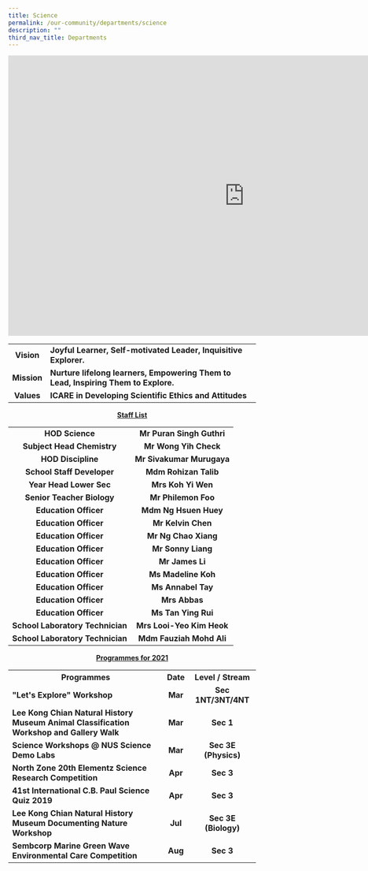 ```yaml
---
title: Science
permalink: /our-community/departments/science
description: ""
third_nav_title: Departments
---
```

<iframe src="https://docs.google.com/presentation/d/e/2PACX-1vSzKR0f-gkq7HS8ZeH07dfnII-NCaqZt0hQ7WnzpRVpJ-A5hMcSjc9HsVGZIocGBMawNtjWW9_MgLdS/embed?start=false&loop=false&delayms=10000" frameborder="0" width="960" height="569" allowfullscreen="true"></iframe>
<table>
<tbody>
<tr>
<td style="text-align: center;"><strong>Vision</strong></td>
<td><strong>Joyful Learner, Self-motivated Leader, Inquisitive Explorer.</strong></td>
</tr>
<tr>
<td style="text-align: center;"><strong>Mission</strong></td>
<td><strong>Nurture lifelong learners, Empowering Them to Lead, Inspiring Them to Explore.</strong></td>
</tr>
<tr>
<td style="text-align: center;"><strong>Values</strong></td>
<td><strong>ICARE in Developing Scientific Ethics and Attitudes</strong></td>
</tr>
</tbody>
</table>
<p style="text-align: center;"><strong><u>Staff List</u></strong></p>
<table>
<tbody>
<tr>
<td style="text-align: center;"><strong>HOD Science</strong></td>
<td style="text-align: center;"><strong>Mr Puran Singh Guthri</strong></td>
</tr>
<tr>
<td style="text-align: center;"><strong>Subject Head Chemistry</strong></td>
<td style="text-align: center;"><strong>Mr Wong Yih Check</strong></td>
</tr>
<tr>
<td style="text-align: center;"><strong>HOD Discipline</strong></td>
<td style="text-align: center;"><strong>Mr Sivakumar Murugaya</strong></td>
</tr>
<tr>
<td style="text-align: center;"><strong>School Staff Developer</strong></td>
<td style="text-align: center;"><strong>Mdm Rohizan Talib</strong></td>
</tr>
<tr>
<td style="text-align: center;"><strong>Year Head Lower Sec</strong></td>
<td style="text-align: center;"><strong>Mrs Koh Yi Wen</strong></td>
</tr>
<tr>
<td style="text-align: center;"><strong>Senior Teacher Biology</strong></td>
<td style="text-align: center;"><strong>Mr Philemon Foo</strong></td>
</tr>
<tr>
<td style="text-align: center;"><strong>Education Officer</strong></td>
<td style="text-align: center;"><strong>Mdm Ng Hsuen Huey</strong></td>
</tr>
<tr>
<td style="text-align: center;"><strong>Education Officer</strong></td>
<td style="text-align: center;"><strong>Mr Kelvin Chen</strong></td>
</tr>
<tr>
<td style="text-align: center;"><strong>Education Officer</strong></td>
<td style="text-align: center;"><strong>Mr Ng Chao Xiang</strong></td>
</tr>
<tr>
<td style="text-align: center;"><strong>Education Officer</strong></td>
<td style="text-align: center;"><strong>Mr Sonny Liang</strong></td>
</tr>
<tr>
<td style="text-align: center;"><strong>Education Officer</strong></td>
<td style="text-align: center;"><strong>Mr James Li</strong></td>
</tr>
<tr>
<td style="text-align: center;"><strong>Education Officer</strong></td>
<td style="text-align: center;"><strong>Ms Madeline Koh</strong></td>
</tr>
<tr>
<td style="text-align: center;"><strong>Education Officer</strong></td>
<td style="text-align: center;"><strong>Ms Annabel Tay</strong></td>
</tr>
<tr>
<td style="text-align: center;"><strong>Education Officer</strong></td>
<td style="text-align: center;"><strong>Mrs Abbas</strong></td>
</tr>
<tr>
<td style="text-align: center;"><strong>Education Officer</strong></td>
<td style="text-align: center;"><strong>Ms Tan Ying Rui</strong></td>
</tr>
<tr>
<td style="text-align: center;"><strong>School Laboratory Technician</strong></td>
<td style="text-align: center;"><strong>Mrs Looi-Yeo Kim Heok</strong></td>
</tr>
<tr>
<td style="text-align: center;"><strong>School Laboratory Technician</strong></td>
<td style="text-align: center;"><strong>Mdm Fauziah Mohd Ali</strong></td>
</tr>
</tbody>
</table>
<p style="text-align: center;"><strong><u>Programmes for 2021</u></strong></p>
<table>
<tbody>
<tr>
<th style="text-align: center;">Programmes</th>
<th style="text-align: center;">Date</th>
<th style="text-align: center;">Level / Stream</th>
</tr>
<tr>
<td><strong>"Let's Explore" Workshop</strong></td>
<td style="text-align: center;"><strong>Mar</strong></td>
<td style="text-align: center;"><strong>Sec 1NT/3NT/4NT</strong></td>
</tr>
<tr>
<td><strong>Lee Kong Chian Natural History Museum Animal Classification Workshop and Gallery Walk</strong></td>
<td style="text-align: center;"><strong>Mar</strong></td>
<td style="text-align: center;"><strong>Sec 1</strong></td>
</tr>
<tr>
<td><strong>Science Workshops @ NUS Science Demo Labs</strong></td>
<td style="text-align: center;"><strong>Mar</strong></td>
<td style="text-align: center;"><strong>Sec 3E (Physics)</strong></td>
</tr>
<tr>
<td><strong>North Zone 20th Elementz Science Research Competition</strong></td>
<td style="text-align: center;"><strong>Apr</strong></td>
<td style="text-align: center;"><strong>Sec 3</strong></td>
</tr>
<tr>
<td><strong>41st International C.B. Paul Science Quiz 2019</strong></td>
<td style="text-align: center;"><strong>Apr</strong></td>
<td style="text-align: center;"><strong>Sec 3</strong></td>
</tr>
<tr>
<td><strong>Lee Kong Chian Natural History Museum Documenting Nature Workshop</strong></td>
<td style="text-align: center;"><strong>Jul</strong></td>
<td style="text-align: center;"><strong>Sec 3E (Biology)</strong></td>
</tr>
<tr>
<td><strong>Sembcorp Marine Green Wave Environmental Care Competition</strong></td>
<td style="text-align: center;"><strong>Aug</strong></td>
<td style="text-align: center;"><strong>Sec 3</strong></td>
</tr>
</tbody>
</table>